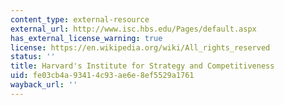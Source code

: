 ```yaml
---
content_type: external-resource
external_url: http://www.isc.hbs.edu/Pages/default.aspx
has_external_license_warning: true
license: https://en.wikipedia.org/wiki/All_rights_reserved
status: ''
title: Harvard's Institute for Strategy and Competitiveness
uid: fe03cb4a-9341-4c93-ae6e-8ef5529a1761
wayback_url: ''
---
```

